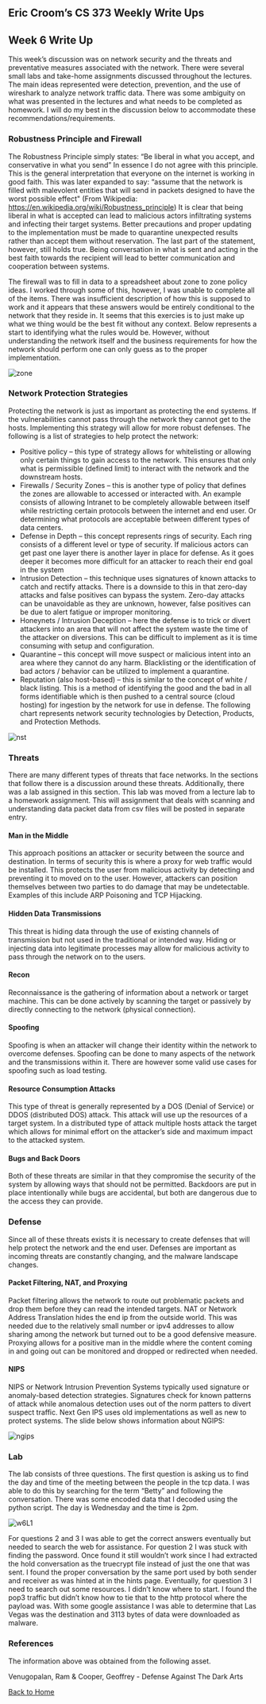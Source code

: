 ## Eric Croom’s CS 373 Weekly Write Ups

## Week 6 Write Up
This week’s discussion was on network security and the threats and preventative measures associated with the network.  There were several small labs and take-home assignments discussed throughout the lectures.  The main ideas represented were detection, prevention, and the use of wireshark to analyze network traffic data.  There was some ambiguity on what was presented in the lectures and what needs to be completed as homework.  I will do my best in the discussion below to accommodate these recommendations/requirements.
### Robustness Principle and Firewall
The Robustness Principle simply states:
“Be liberal in what you accept, and conservative in what you send” 
In essence I do not agree with this principle.  This is the general interpretation that everyone on the internet is working in good faith.  This was later expanded to say:
“assume that the network is filled with malevolent entities that will send in packets designed to have the worst possible effect" (From Wikipedia:  https://en.wikipedia.org/wiki/Robustness_principle)
It is clear that being liberal in what is accepted can lead to malicious actors infiltrating systems and infecting their target systems.  Better precautions and proper updating to the implementation must be made to quarantine unexpected results rather than accept them without reservation.  The last part of the statement, however, still holds true.  Being conversation in what is sent and acting in the best faith towards the recipient will lead to better communication and cooperation between systems.

The firewall was to fill in data to a spreadsheet about zone to zone policy ideas.  I worked through some of this, however, I was unable to complete all of the items.  There was insufficient description of how this is supposed to work and it appears that these answers would be entirely conditional to the network that they reside in.  It seems that this exercies is to just make up what we thing would be the best fit without any context.  Below represents a start to identifying what the rules would be.  However, without understanding the network itself and the business requirements for how the network should perform one can only guess as to the proper implementation.

![zone](/images//zone.png)

### Network Protection Strategies
Protecting the network is just as important as protecting the end systems.  If the vulnerabilities cannot pass through the network they cannot get to the hosts.  Implementing this strategy will allow for more robust defenses. The following is a list of strategies to help protect the network:
- Positive policy – this type of strategy allows for whitelisting or allowing only certain things to gain access to the network.  This ensures that only what is permissible (defined limit) to interact with the network and the downstream hosts.
- Firewalls / Security Zones – this is another type of policy that defines the zones are allowable to accessed or interacted with.  An example consists of allowing Intranet to be completely allowable between itself while restricting certain protocols between the internet and end user.  Or determining what protocols are acceptable between different types of data centers.
- Defense in Depth – this concept represents rings of security.  Each ring consists of a different level or type of security.  If malicious actors can get past one layer there is another layer in place for defense.  As it goes deeper it becomes more difficult for an attacker to reach their end goal in the system
- Intrusion Detection – this technique uses signatures of known attacks to catch and rectify attacks.  There is a downside to this in that zero-day attacks and false positives can bypass the system.  Zero-day attacks can be unavoidable as they are unknown, however, false positives can be due to alert fatigue or improper monitoring.
- Honeynets / Intrusion Deception – here the defense is to trick or divert attackers into an area that will not affect the system waste the time of the attacker on diversions.  This can be difficult to implement as it is time consuming with setup and configuration.
- Quarantine – this concept will move suspect or malicious intent into an area where they cannot do any harm.  Blacklisting or the identification of bad actors / behavior can be utilized to implement a quarantine.
- Reputation (also host-based) – this is similar to the concept of white / black listing.  This is a method of identifying the good and the bad in all forms identifiable which is then pushed to a central source (cloud hosting) for ingestion by the network for use in defense.
The following chart represents network security technologies by Detection, Products, and Protection Methods.

![nst](/images/nst.png)

### Threats
There are many different types of threats that face networks.  In the sections that follow there is a discussion around these threats.  Additionally, there was a lab assigned in this section.  This lab was moved from a lecture lab to a homework assignment.  This will assignment that deals with scanning and understanding data packet data from csv files will be posted in separate entry.
#### Man in the Middle
This approach positions an attacker or security between the source and destination.  In terms of security this is where a proxy for web traffic would be installed.  This protects the user from malicious activity by detecting and preventing it to moved on to the user.  However, attackers can position themselves between two parties to do damage that may be undetectable.  Examples of this include ARP Poisoning and TCP Hijacking.
#### Hidden Data Transmissions
This threat is hiding data through the use of existing channels of transmission but not used in the traditional or intended way.  Hiding or injecting data into legitimate processes may allow for malicious activity to pass through the network on to the users.
#### Recon
Reconnaissance is the gathering of information about a network or target machine.  This can be done actively by scanning the target or passively by directly connecting to the network (physical connection).
#### Spoofing
Spoofing is when an attacker will change their identity within the network to overcome defenses.  Spoofing can be done to many aspects of the network and the transmissions within it.  There are however some valid use cases for spoofing such as load testing.
#### Resource Consumption Attacks
This type of threat is generally represented by a DOS (Denial of Service) or DDOS (distributed DOS) attack.  This attack will use up the resources of a target system.  In a distributed type of attack multiple hosts attack the target which allows for minimal effort on the attacker’s side and maximum impact to the attacked system.
#### Bugs and Back Doors
Both of these threats are similar in that they compromise the security of the system by allowing ways that should not be permitted.  Backdoors are put in place intentionally while bugs are accidental, but both are dangerous due to the access they can provide.
### Defense
Since all of these threats exists it is necessary to create defenses that will help protect the network and the end user.  Defenses are important as incoming threats are constantly changing, and the malware landscape changes.
#### Packet Filtering, NAT, and Proxying
Packet filtering allows the network to route out problematic packets and drop them before they can read the intended targets.  NAT or Network Address Translation hides the end ip from the outside world.  This was needed due to the relatively small number or ipv4 addresses to allow sharing among the network but turned out to be a good defensive measure.  Proxying allows for a positive man in the middle where the content coming in and going out can be monitored and dropped or redirected when needed.
#### NIPS
NIPS or Network Intrusion Prevention Systems typically used signature or anomaly-based detection strategies.  Signatures check for known patterns of attack while anomalous detection uses out of the norm patters to divert suspect traffic.  Next Gen IPS uses old implementations as well as new to protect systems.  The slide below shows information about NGIPS:

![ ngips](/images/ngips.png)

### Lab
The lab consists of three questions.  The first question is asking us to find the day and time of the meeting between the people in the tcp data.  I was able to do this by searching for the term “Betty” and following the conversation.  There was some encoded data that I decoded using the python script.  The day is Wednesday and the time is 2pm.

![ w6L1](/images/w6L1.png)

For questions 2 and 3 I was able to get the correct answers eventually but needed to search the web for assistance.  For question 2 I was stuck with finding the password.  Once found it still wouldn’t work since I had extracted the hold conversation as the truecrypt file instead of just the one that was sent.  I found the proper conversation by the same port used by both sender and receiver as was hinted at in the hints page.  Eventually, for question 3 I need to search out some resources.  I didn’t know where to start.  I found the pop3 traffic but didn’t know how to tie that to the http protocol where the payload was.  With some google assistance I was able to determine that Las Vegas was the destination and 3113 bytes of data were downloaded as malware.

### References
The information above was obtained from the following asset.

Venugopalan, Ram & Cooper, Geoffrey - Defense Against The Dark Arts


<a href="../">Back to Home</a>


